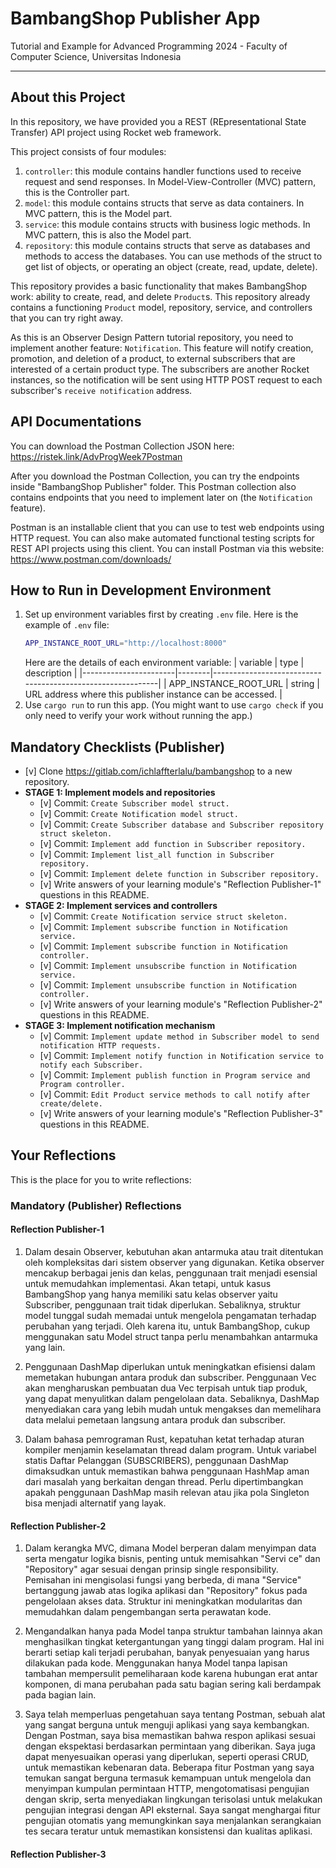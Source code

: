 # BambangShop Publisher App
Tutorial and Example for Advanced Programming 2024 - Faculty of Computer Science, Universitas Indonesia

---

## About this Project
In this repository, we have provided you a REST (REpresentational State Transfer) API project using Rocket web framework.

This project consists of four modules:
1.  `controller`: this module contains handler functions used to receive request and send responses.
    In Model-View-Controller (MVC) pattern, this is the Controller part.
2.  `model`: this module contains structs that serve as data containers.
    In MVC pattern, this is the Model part.
3.  `service`: this module contains structs with business logic methods.
    In MVC pattern, this is also the Model part.
4.  `repository`: this module contains structs that serve as databases and methods to access the databases.
    You can use methods of the struct to get list of objects, or operating an object (create, read, update, delete).

This repository provides a basic functionality that makes BambangShop work: ability to create, read, and delete `Product`s.
This repository already contains a functioning `Product` model, repository, service, and controllers that you can try right away.

As this is an Observer Design Pattern tutorial repository, you need to implement another feature: `Notification`.
This feature will notify creation, promotion, and deletion of a product, to external subscribers that are interested of a certain product type.
The subscribers are another Rocket instances, so the notification will be sent using HTTP POST request to each subscriber's `receive notification` address.

## API Documentations

You can download the Postman Collection JSON here: https://ristek.link/AdvProgWeek7Postman

After you download the Postman Collection, you can try the endpoints inside "BambangShop Publisher" folder.
This Postman collection also contains endpoints that you need to implement later on (the `Notification` feature).

Postman is an installable client that you can use to test web endpoints using HTTP request.
You can also make automated functional testing scripts for REST API projects using this client.
You can install Postman via this website: https://www.postman.com/downloads/

## How to Run in Development Environment
1.  Set up environment variables first by creating `.env` file.
    Here is the example of `.env` file:
    ```bash
    APP_INSTANCE_ROOT_URL="http://localhost:8000"
    ```
    Here are the details of each environment variable:
    | variable              | type   | description                                                |
    |-----------------------|--------|------------------------------------------------------------|
    | APP_INSTANCE_ROOT_URL | string | URL address where this publisher instance can be accessed. |
2.  Use `cargo run` to run this app.
    (You might want to use `cargo check` if you only need to verify your work without running the app.)

## Mandatory Checklists (Publisher)
-   [v] Clone https://gitlab.com/ichlaffterlalu/bambangshop to a new repository.
-   **STAGE 1: Implement models and repositories**
    -   [v] Commit: `Create Subscriber model struct.`
    -   [v] Commit: `Create Notification model struct.`
    -   [v] Commit: `Create Subscriber database and Subscriber repository struct skeleton.`
    -   [v] Commit: `Implement add function in Subscriber repository.`
    -   [v] Commit: `Implement list_all function in Subscriber repository.`
    -   [v] Commit: `Implement delete function in Subscriber repository.`
    -   [v] Write answers of your learning module's "Reflection Publisher-1" questions in this README.
-   **STAGE 2: Implement services and controllers**
    -   [v] Commit: `Create Notification service struct skeleton.`
    -   [v] Commit: `Implement subscribe function in Notification service.`
    -   [v] Commit: `Implement subscribe function in Notification controller.`
    -   [v] Commit: `Implement unsubscribe function in Notification service.`
    -   [v] Commit: `Implement unsubscribe function in Notification controller.`
    -   [v] Write answers of your learning module's "Reflection Publisher-2" questions in this README.
-   **STAGE 3: Implement notification mechanism**
    -   [v] Commit: `Implement update method in Subscriber model to send notification HTTP requests.`
    -   [v] Commit: `Implement notify function in Notification service to notify each Subscriber.`
    -   [v] Commit: `Implement publish function in Program service and Program controller.`
    -   [v] Commit: `Edit Product service methods to call notify after create/delete.`
    -   [v] Write answers of your learning module's "Reflection Publisher-3" questions in this README.

## Your Reflections
This is the place for you to write reflections:

### Mandatory (Publisher) Reflections

#### Reflection Publisher-1

1. Dalam desain Observer, kebutuhan akan antarmuka atau trait ditentukan oleh kompleksitas dari sistem observer yang digunakan. Ketika observer mencakup berbagai jenis dan kelas, penggunaan trait menjadi esensial untuk memudahkan implementasi. Akan tetapi, untuk kasus BambangShop yang hanya memiliki satu kelas observer yaitu Subscriber, penggunaan trait tidak diperlukan. Sebaliknya, struktur model tunggal sudah memadai untuk mengelola pengamatan terhadap perubahan yang terjadi. Oleh karena itu, untuk BambangShop, cukup menggunakan satu Model struct tanpa perlu menambahkan antarmuka yang lain.

2. Penggunaan DashMap diperlukan untuk meningkatkan efisiensi dalam memetakan hubungan antara produk dan subscriber. Penggunaan Vec akan mengharuskan pembuatan dua Vec terpisah untuk tiap produk, yang dapat menyulitkan dalam pengelolaan data. Sebaliknya, DashMap menyediakan cara yang lebih mudah untuk mengakses dan memelihara data melalui pemetaan langsung antara produk dan subscriber.

3. Dalam bahasa pemrograman Rust, kepatuhan ketat terhadap aturan kompiler menjamin keselamatan thread dalam program. Untuk variabel statis Daftar Pelanggan (SUBSCRIBERS), penggunaan DashMap dimaksudkan untuk memastikan bahwa penggunaan HashMap aman dari masalah yang berkaitan dengan thread. Perlu dipertimbangkan apakah penggunaan DashMap masih relevan atau jika pola Singleton bisa menjadi alternatif yang layak.

#### Reflection Publisher-2

1. Dalam kerangka MVC, dimana Model berperan dalam menyimpan data serta mengatur logika bisnis, penting untuk memisahkan "Servi
ce" dan "Repository" agar sesuai dengan prinsip single responsibility. Pemisahan ini mengisolasi fungsi yang berbeda, di mana "Service" bertanggung jawab atas logika aplikasi dan "Repository" fokus pada pengelolaan akses data. Struktur ini meningkatkan modularitas dan memudahkan dalam pengembangan serta perawatan kode.

2. Mengandalkan hanya pada Model tanpa struktur tambahan lainnya akan menghasilkan tingkat ketergantungan yang tinggi dalam program. Hal ini berarti setiap kali terjadi perubahan, banyak penyesuaian yang harus dilakukan pada kode. Menggunakan hanya Model tanpa lapisan tambahan mempersulit pemeliharaan kode karena hubungan erat antar komponen, di mana perubahan pada satu bagian sering kali berdampak pada bagian lain.

3. Saya telah memperluas pengetahuan saya tentang Postman, sebuah alat yang sangat berguna untuk menguji aplikasi yang saya kembangkan. Dengan Postman, saya bisa memastikan bahwa respon aplikasi sesuai dengan ekspektasi berdasarkan permintaan yang diberikan. Saya juga dapat menyesuaikan operasi yang diperlukan, seperti operasi CRUD, untuk memastikan kebenaran data. Beberapa fitur Postman yang saya temukan sangat berguna termasuk kemampuan untuk mengelola dan menyimpan kumpulan permintaan HTTP, mengotomatisasi pengujian dengan skrip, serta menyediakan lingkungan terisolasi untuk melakukan pengujian integrasi dengan API eksternal. Saya sangat menghargai fitur pengujian otomatis yang memungkinkan saya menjalankan serangkaian tes secara teratur untuk memastikan konsistensi dan kualitas aplikasi.

#### Reflection Publisher-3
